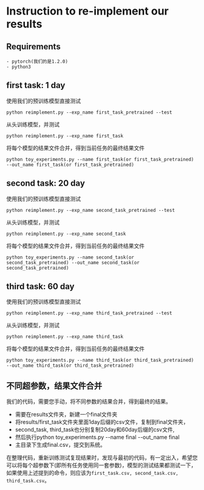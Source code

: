 # Instruction to re-implement our results 

## Requirements
    - pytorch(我们的是1.2.0)
    - python3

## first task: 1 day
使用我们的预训练模型直接测试

`python reimplement.py --exp_name first_task_pretrained --test`

从头训练模型，并测试

`python reimplement.py --exp_name first_task`

将每个模型的结果文件合并，得到当前任务的最终结果文件

`python toy_experiments.py --name first_task(or first_task_pretrained) --out_name first_task(or first_task_pretrained)`

## second task: 20 day
使用我们的预训练模型直接测试

`python reimplement.py --exp_name second_task_pretrained --test`

从头训练模型，并测试

`python reimplement.py --exp_name second_task`

将每个模型的结果文件合并，得到当前任务的最终结果文件

`python toy_experiments.py --name second_task(or second_task_pretrained) --out_name second_task(or second_task_pretrained)`

## third task: 60 day
使用我们的预训练模型直接测试

`python reimplement.py --exp_name third_task_pretrained --test`

从头训练模型，并测试

`python reimplement.py --exp_name third_task`

将每个模型的结果文件合并，得到当前任务的最终结果文件

`python toy_experiments.py --name third_task(or third_task_pretrained) --out_name third_task(or third_task_pretrained)`

## 不同超参数，结果文件合并
我们的代码，需要您手动，将不同参数的结果合并，得到最终的结果。

- 需要在results文件夹，新建一个final文件夹
- 将results/first_task文件夹里面1day后缀的csv文件，复制到final文件夹，
- second_task, third_task也分别复制20day和60day后缀的csv文件, 
- 然后执行python toy_experiments.py --name final --out_name final
- 主目录下生成final.csv，提交到系统。

在整理代码，重新训练测试复现结果时，发现与最初的代码，有一定出入，希望您可以将每个超参数下(即所有任务使用同一套参数)，模型的测试结果都测试一下，如果使用上述提到的命令，则应该为`first_task.csv, second_task.csv, third_task.csv`。